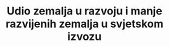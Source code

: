 ﻿---
title: Udio zemalja u razvoju i manje razvijenih zemalja u svjetskom izvozu
permalink: /17-11-1/
sdg_goal: 17
layout: indicator
indicator: 17.11.1
indicator_variable: null
graph: null
graph_type_description: null
graph_status_notes: NA
variable_description: null
variable_notes: null
un_designated_tier: '1'
un_custodial_agency: 'WTO,  ITC,  UNCTAD'
target_id: '17.11'
has_metadata: true
goal_meta_link: 'http://unstats.un.org/sdgs/files/metadata-compilation/Metadata-Goal-17.pdf'
goal_meta_link_page: 21
indicator_name: Udio zemalja u razvoju i manje razvijenih zemalja u svjetskom izvozu 
rationale_interpretation: >-
  Iz ITC-a, UNCTAD-a, WTO-a: Pokazatelj je jasan sam po sebi i precizno mjeri ono što se traži. Od UPU: E-trgovina će vjerojatno biti značajan dio međunarodnih trgovinskih transakcija do 2030. godine. Da se izbjegne razdvajanje e-trgovine između zemalja u razvoju i razvijenih zemalja, trgovinska politika mora u potpunosti uzeti u obzir ovu jednosmjernu pojavu. Štoviše, međunarodna e-trgovina imat će ključnu ulogu u razvoju mikro, malih i srednjih poduzeća u naredna dva desetljeća, posebno onih koja su zainteresirana za internacionalizaciju svojih aktivnosti.
target: >-
  Značajno povećanje izvoza zemalja u razvoju, posebice u odnosu na udvostručavanje udjela manje razvijenih zemalja u svjetskom izvozu do 2020.
indicator_definition: >-
  od ITC-a, UNCTAD-a, WTO-a: Ovaj pokazatelj omogućuje izračune izvoza roba i usluga zemalja u razvoju i manje razvijenih zemalja u ostatak svijeta. Jedinica mjere mogla bi biti u % (udio zemalja u razvoju i manje razvijenih zemalja u svjetskom izvozu) ili alternativno u vrijednosti (tj. ‘000 USD). Druga mogućnost, te kako bi se odrazila dvostruka svrha cilja (tj. povećanje izvoza zemalja u razvoju - / udvostručenje udjela manje razvijenih zemalja u svjetskom izvozu) jest izračunavanje dva različita pokazatelja iz istih podataka, i to: (1) udio manje razvijenih zemalja u svjetskom izvozu (u %), (2) izvoz zemalja u razvoju (u vrijednostima). Pokazatelj neće uključivati izvoz nafte i oružja. Od UPU-a: Tokovi e-trgovine zemalja u razvoju i manje razvijenih zemalja na razini izvoza (količine i-/-ili vrijednosti, te po proizvodu): ovaj bi pokazatelj bio indeks količine ili vrijednosti međunarodnih tokova e-trgovine iz zemalja u razvoju i manje razvijenih zemalja u ostatak svijeta. Međunarodni poštanski i paketni tokovi predstavljali bi međunarodne tokove e-trgovine, budući da se ekosustav e-trgovine snažno oslanja na međunarodnu poštansku infrastrukturu i infrastrukturu ekspresne dostave za transportiranje pošiljaka vezanih uz e-trgovinu.
source_title: null
source_notes: null
published: true
comments_and_limitations: Not  applicable.  

---